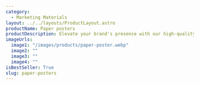 ```yaml
---
category:
  - Marketing Materials
layout: ../../layouts/ProductLayout.astro
productName: Paper posters
productDescription: Elevate your brand's presence with our high-quality Paper posters, crafted to make a lasting impression. Perfect for businesses aiming to stand out with professional and vibrant marketing materials.
imageUrls:
  image1: "/images/products/paper-poster.webp"
  image2: ""
  image3: ""
  image4: ""
isBestSeller: True
slug: paper-posters
---
```


